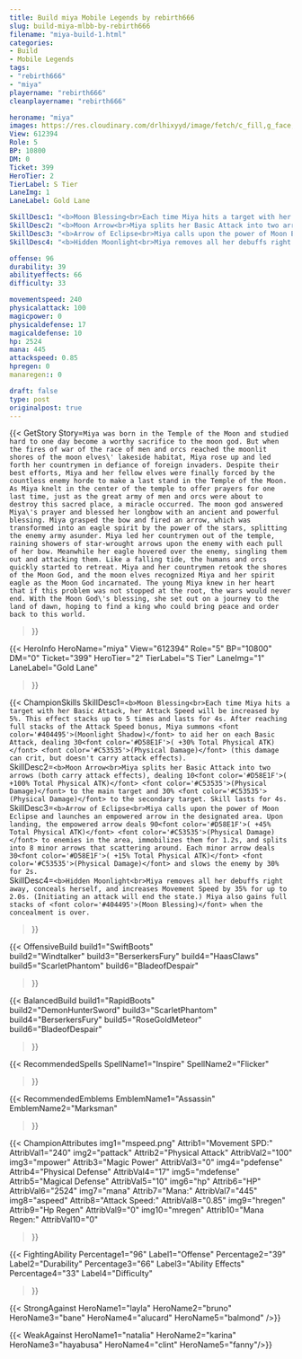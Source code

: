 ```yaml
---
title: Build miya Mobile Legends by rebirth666
slug: build-miya-mlbb-by-rebirth666
filename: "miya-build-1.html"
categories: 
- Build 
- Mobile Legends
tags: 
- "rebirth666"
- "miya"
playername: "rebirth666"
cleanplayername: "rebirth666"

heroname: "miya"
images: https://res.cloudinary.com/drlhixyyd/image/fetch/c_fill,g_face,f_auto/https://cdn2-build.mobagenie.my.id/p/images/banner/full/miya.jpg
View: 612394 
Role: 5 
BP: 10800
DM: 0 
Ticket: 399 
HeroTier: 2 
TierLabel: S Tier 
LaneImg: 1
LaneLabel: Gold Lane 

SkillDesc1: "<b>Moon Blessing<br>Each time Miya hits a target with her Basic Attack, her Attack Speed will be increased by 5%. This effect stacks up to 5 times and lasts for 4s. After reaching full stacks of the Attack Speed bonus, Miya summons <font color='#404495'>(Moonlight Shadow)</font> to aid her on each Basic Attack, dealing 30<font color='#D58E1F'>( +30% Total Physical ATK)</font> <font color='#C53535'>(Physical Damage)</font> (this damage can crit, but doesn't carry attack effects)."   
SkillDesc2: "<b>Moon Arrow<br>Miya splits her Basic Attack into two arrows (both carry attack effects), dealing 10<font color='#D58E1F'>( +100% Total Physical ATK)</font> <font color='#C53535'>(Physical Damage)</font> to the main target and 30% <font color='#C53535'>(Physical Damage)</font> to the secondary target. Skill lasts for 4s."   
SkillDesc3: "<b>Arrow of Eclipse<br>Miya calls upon the power of Moon Eclipse and launches an empowered arrow in the designated area. Upon landing, the empowered arrow deals 90<font color='#D58E1F'>( +45% Total Physical ATK)</font> <font color='#C53535'>(Physical Damage)</font> to enemies in the area, immobilizes them for 1.2s, and splits into 8 minor arrows that scattering around. Each minor arrow deals 30<font color='#D58E1F'>( +15% Total Physical ATK)</font> <font color='#C53535'>(Physical Damage)</font> and slows the enemy by 30% for 2s."   
SkillDesc4: "<b>Hidden Moonlight<br>Miya removes all her debuffs right away, conceals herself, and increases Movement Speed by 35% for up to 2.0s. (Initiating an attack will end the state.) Miya also gains full stacks of <font color='#404495'>(Moon Blessing)</font> when the concealment is over."  

offense: 96 
durability: 39 
abilityeffects: 66 
difficulty: 33 

movementspeed: 240
physicalattack: 100
magicpower: 0
physicaldefense: 17
magicaldefense: 10
hp: 2524
mana: 445
attackspeed: 0.85
hpregen: 0
manaregen:: 0

draft: false
type: post
originalpost: true
---
```



{{< GetStory 
Story=` Miya was born in the Temple of the Moon and studied hard to one day become a worthy sacrifice to the moon god. But when the fires of war of the race of men and orcs reached the moonlit shores of the moon elves\' lakeside habitat, Miya rose up and led forth her countrymen in defiance of foreign invaders. Despite their best efforts, Miya and her fellow elves were finally forced by the countless enemy horde to make a last stand in the Temple of the Moon. As Miya knelt in the center of the temple to offer prayers for one last time, just as the great army of men and orcs were about to destroy this sacred place, a miracle occurred. The moon god answered Miya\'s prayer and blessed her longbow with an ancient and powerful blessing. Miya grasped the bow and fired an arrow, which was transformed into an eagle spirit by the power of the stars, splitting the enemy army asunder. Miya led her countrymen out of the temple, raining showers of star-wrought arrows upon the enemy with each pull of her bow. Meanwhile her eagle hovered over the enemy, singling them out and attacking them. Like a falling tide, the humans and orcs quickly started to retreat. Miya and her countrymen retook the shores of the Moon God, and the moon elves recognized Miya and her spirit eagle as the Moon God incarnated. The young Miya knew in her heart that if this problem was not stopped at the root, the wars would never end. With the Moon God\'s blessing, she set out on a journey to the land of dawn, hoping to find a king who could bring peace and order back to this world. ` 
>}}

{{< HeroInfo 
HeroName="miya" 
View="612394" 
Role="5" 
BP="10800" 
DM="0" 
Ticket="399" 
HeroTier="2" 
TierLabel="S Tier" 
LaneImg="1" 
LaneLabel="Gold Lane" 
>}}
 
{{< ChampionSkills 
SkillDesc1=`<b>Moon Blessing<br>Each time Miya hits a target with her Basic Attack, her Attack Speed will be increased by 5%. This effect stacks up to 5 times and lasts for 4s. After reaching full stacks of the Attack Speed bonus, Miya summons <font color='#404495'>(Moonlight Shadow)</font> to aid her on each Basic Attack, dealing 30<font color='#D58E1F'>( +30% Total Physical ATK)</font> <font color='#C53535'>(Physical Damage)</font> (this damage can crit, but doesn't carry attack effects).`   
SkillDesc2=`<b>Moon Arrow<br>Miya splits her Basic Attack into two arrows (both carry attack effects), dealing 10<font color='#D58E1F'>( +100% Total Physical ATK)</font> <font color='#C53535'>(Physical Damage)</font> to the main target and 30% <font color='#C53535'>(Physical Damage)</font> to the secondary target. Skill lasts for 4s.`   
SkillDesc3=`<b>Arrow of Eclipse<br>Miya calls upon the power of Moon Eclipse and launches an empowered arrow in the designated area. Upon landing, the empowered arrow deals 90<font color='#D58E1F'>( +45% Total Physical ATK)</font> <font color='#C53535'>(Physical Damage)</font> to enemies in the area, immobilizes them for 1.2s, and splits into 8 minor arrows that scattering around. Each minor arrow deals 30<font color='#D58E1F'>( +15% Total Physical ATK)</font> <font color='#C53535'>(Physical Damage)</font> and slows the enemy by 30% for 2s.`   
SkillDesc4=`<b>Hidden Moonlight<br>Miya removes all her debuffs right away, conceals herself, and increases Movement Speed by 35% for up to 2.0s. (Initiating an attack will end the state.) Miya also gains full stacks of <font color='#404495'>(Moon Blessing)</font> when the concealment is over.`   
>}}

{{< OffensiveBuild 
build1="SwiftBoots"  
build2="Windtalker" 
build3="BerserkersFury" 
build4="HaasClaws" 
build5="ScarletPhantom" 
build6="BladeofDespair" 
>}} 

{{< BalancedBuild 
build1="RapidBoots"  
build2="DemonHunterSword" 
build3="ScarletPhantom" 
build4="BerserkersFury" 
build5="RoseGoldMeteor" 
build6="BladeofDespair" 
>}}


{{< RecommendedSpells 
SpellName1="Inspire" 
SpellName2="Flicker" 
>}}  

{{< RecommendedEmblems 
EmblemName1="Assassin" 
EmblemName2="Marksman" 
>}}   


{{< ChampionAttributes
img1="mspeed.png" Attrib1="Movement SPD:" AttribVal1="240"
img2="pattack" Attrib2="Physical Attack" AttribVal2="100"
img3="mpower" Attrib3="Magic Power" AttribVal3="0"
img4="pdefense" Attrib4="Physical Defense" AttribVal4="17"
img5="mdefense" Attrib5="Magical Defense" AttribVal5="10"
img6="hp" Attrib6="HP" AttribVal6="2524"
img7="mana" Attrib7="Mana:" AttribVal7="445"
img8="aspeed" Attrib8="Attack Speed:" AttribVal8="0.85"
img9="hregen" Attrib9="Hp Regen" AttribVal9="0"
img10="mregen" Attrib10="Mana Regen:" AttribVal10="0"
>}}


{{< FightingAbility
Percentage1="96" Label1="Offense"
Percentage2="39" Label2="Durability"
Percentage3="66" Label3="Ability Effects"
Percentage4="33" Label4="Difficulty"
 >}}

{{< StrongAgainst 
HeroName1="layla"
HeroName2="bruno"
HeroName3="bane"
HeroName4="alucard"
HeroName5="balmond"
/>}}

{{< WeakAgainst
HeroName1="natalia"
HeroName2="karina"
HeroName3="hayabusa"
HeroName4="clint"
HeroName5="fanny"/>}}
